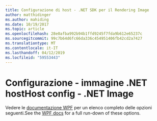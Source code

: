```yaml
---
title: Configurazione di host - .NET SDK per il Rendering Image
author: matthidinger
ms.author: mahiding
ms.date: 10/19/2017
ms.topic: article
ms.openlocfilehash: 28e0afba992b94b1ffd9245f7fda9b612e65237c
ms.sourcegitcommit: 99c7b64d6fc66da336c454951406fb42cd2a7427
ms.translationtype: MT
ms.contentlocale: it-IT
ms.lasthandoff: 04/12/2019
ms.locfileid: "59553443"
---
```

# <a name="host-config---net-image"></a><span data-ttu-id="3e2d5-102">Configurazione - immagine .NET host</span><span class="sxs-lookup"><span data-stu-id="3e2d5-102">Host config - .NET Image</span></span>

<span data-ttu-id="3e2d5-103">Vedere le [documentazione WPF](../net-wpf/getting-started.md) per un elenco completo delle opzioni seguenti.</span><span class="sxs-lookup"><span data-stu-id="3e2d5-103">See the [WPF docs](../net-wpf/getting-started.md) for a full run-down of these options.</span></span>